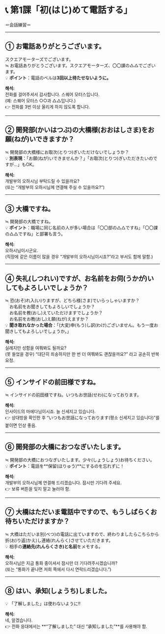 # 📞 第1課「初(はじ)めて電話する」  
＝会話練習＝  

---

## ① お電話ありがとうございます。  
スクエアモーターズでございます。  
≒ お電話ありがとうございます。スクエアモーターズ、〇〇課の△△でございます。  
💡 **ポイント**：電話のベルは**3回以上待たせないように。**

**해석:**  
전화를 걸어주셔서 감사합니다. 스퀘어 모터스입니다.  
(예: 스퀘어 모터스 ○○과 △△입니다.)  
👉 전화를 3번 이상 울리게 하지 않도록 합니다.

---

## ② 開発部(かいはつぶ)の大橋様(おおはしさま)をお願(ねが)いできますか？  
≒ 開発部の大橋様にお取次(とりつ)ぎいただけないでしょうか？  
💡 **別表現**：「お願(ねが)いできませんか？」「お取次(とりつ)ぎいただきたいのですが…」もOK。

**해석:**  
개발부의 오하시님 부탁드릴 수 있을까요?  
(또는 “개발부의 오하시님께 연결해 주실 수 있을까요?”)

---

## ③ 大橋ですね。  
≒ 開発部の大橋ですね。  
💡 **ポイント**：職場に同じ名前の人が多い場合は「〇〇部の△△ですね」「〇〇課の△△ですね」と部署も言う。

**해석:**  
오하시님이시군요.  
(직장에 같은 이름이 많을 경우 “개발부의 오하시님이시죠?”라고 부서도 함께 말함.)

---

## ④ 失礼(しつれい)ですが、お名前をお伺(うかが)いしてもよろしいでしょうか？  
≒ 恐(おそ)れ入(い)りますが、どちら様(さま)でいらっしゃいますか？  
　お名前をお聞きしてもよろしいでしょうか？  
　お名前を教(おし)えていただけますでしょうか？  
　お名前をお教(おし)え願(ねが)えますか？  
💡 **聞き取れなかった場合**：「(大変)申(もう)し訳(わけ)ございません。もう一度お聞きしてもよろしいでしょうか。」

**해석:**  
실례지만 성함을 여쭤봐도 될까요?  
(못 들었을 경우) “대단히 죄송하지만 한 번 더 여쭤봐도 괜찮을까요?” 라고 공손히 반복 요청.

---

## ⑤ インサイドの前田様ですね。  
≒ インサイドの前田様ですね。いつもお世話(せわ)になっております。  

**해석:**  
인사이드의 마에다님이시죠. 늘 신세지고 있습니다.  
👉 상대방을 확인한 후 “いつもお世話になっております(평소 신세지고 있습니다)”를 붙이면 인상 좋음.

---

## ⑥ 開発部の大橋におつなぎいたします。  
≒ 開発部の大橋におつなぎいたします。少々(しょうしょう)お待ちください。  
💡 **ポイント**：電話を**保留(ほりゅう)**にするのを忘れずに！

**해석:**  
개발부의 오하시님께 연결해 드리겠습니다. 잠시만 기다려 주세요.  
👉 보류 버튼을 잊지 말고 눌러야 함.

---

## ⑦ 大橋はただいま電話中ですので、もうしばらくお待ちいただけますか？  
≒ 大橋はただいま別(べつ)の電話に出ていますので、終わりましたらこちらから折(お)り返(かえ)し連絡(れんらく)させていただきます。  
💡 相手の**連絡先(れんらくさき)**と**名前**をメモする。

**해석:**  
오하시님은 지금 통화 중이셔서 잠시만 더 기다려주시겠습니까?  
(또는 “통화가 끝나면 저희 쪽에서 다시 연락드리겠습니다.”)

---

## ⑧ はい、承知(しょうち)しました。  
💡 「了解しました」は使わないように!!

**해석:**  
네, 알겠습니다.  
👉 전화 응대에서는 **“了解しました” 대신 “承知しました”**를 사용해야 함.
